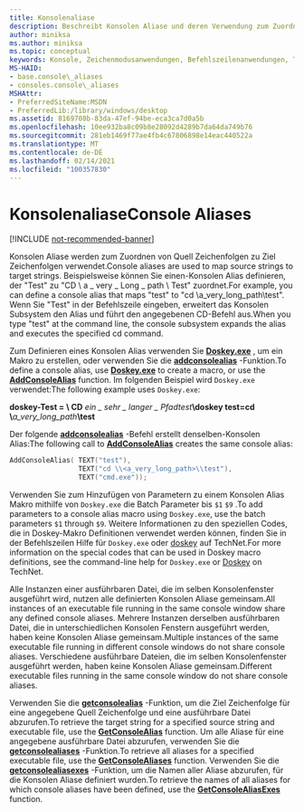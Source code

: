 ```yaml
---
title: Konsolenaliase
description: Beschreibt Konsolen Aliase und deren Verwendung zum Zuordnen von Quell Zeichenfolgen zu Ziel Zeichenfolgen.
author: miniksa
ms.author: miniksa
ms.topic: conceptual
keywords: Konsole, Zeichenmodusanwendungen, Befehlszeilenanwendungen, Terminalanwendungen, Konsolen-API
MS-HAID:
- base.console\_aliases
- consoles.console\_aliases
MSHAttr:
- PreferredSiteName:MSDN
- PreferredLib:/library/windows/desktop
ms.assetid: 8169708b-83da-47ef-94be-eca3ca7d0a5b
ms.openlocfilehash: 10ee932ba8c09b8e28092d4289b7da64da749b76
ms.sourcegitcommit: 281eb1469f77ae4fb4c67806898e14eac440522a
ms.translationtype: MT
ms.contentlocale: de-DE
ms.lasthandoff: 02/14/2021
ms.locfileid: "100357830"
---
```

# <a name="console-aliases"></a><span data-ttu-id="2a8d0-104">Konsolenaliase</span><span class="sxs-lookup"><span data-stu-id="2a8d0-104">Console Aliases</span></span>

[!INCLUDE [not-recommended-banner](./includes/not-recommended-banner.md)]

<span data-ttu-id="2a8d0-105">Konsolen Aliase werden zum Zuordnen von Quell Zeichenfolgen zu Ziel Zeichenfolgen verwendet.</span><span class="sxs-lookup"><span data-stu-id="2a8d0-105">Console aliases are used to map source strings to target strings.</span></span> <span data-ttu-id="2a8d0-106">Beispielsweise können Sie einen-Konsolen Alias definieren, der "Test" zu "CD \\ a \_ very \_ Long \_ path \\ Test" zuordnet.</span><span class="sxs-lookup"><span data-stu-id="2a8d0-106">For example, you can define a console alias that maps "test" to "cd \\a\_very\_long\_path\\test".</span></span> <span data-ttu-id="2a8d0-107">Wenn Sie "Test" in der Befehlszeile eingeben, erweitert das Konsolen Subsystem den Alias und führt den angegebenen CD-Befehl aus.</span><span class="sxs-lookup"><span data-stu-id="2a8d0-107">When you type "test" at the command line, the console subsystem expands the alias and executes the specified cd command.</span></span>

<span data-ttu-id="2a8d0-108">Zum Definieren eines Konsolen Alias verwenden Sie [**Doskey.exe**](/windows-server/administration/windows-commands/doskey) , um ein Makro zu erstellen, oder verwenden Sie die [**addconsolealias**](addconsolealias.md) -Funktion.</span><span class="sxs-lookup"><span data-stu-id="2a8d0-108">To define a console alias, use [**Doskey.exe**](/windows-server/administration/windows-commands/doskey) to create a macro, or use the [**AddConsoleAlias**](addconsolealias.md) function.</span></span> <span data-ttu-id="2a8d0-109">Im folgenden Beispiel wird `Doskey.exe` verwendet:</span><span class="sxs-lookup"><span data-stu-id="2a8d0-109">The following example uses `Doskey.exe`:</span></span>

<span data-ttu-id="2a8d0-110">**doskey-Test = \\ CD** <em>ein \_ sehr \_ langer \_ Pfadtest</em>**\\**</span><span class="sxs-lookup"><span data-stu-id="2a8d0-110">**doskey test=cd \\**<em>a\_very\_long\_path</em>**\\test**</span></span>

<span data-ttu-id="2a8d0-111">Der folgende [**addconsolealias**](addconsolealias.md) -Befehl erstellt denselben-Konsolen Alias:</span><span class="sxs-lookup"><span data-stu-id="2a8d0-111">The following call to [**AddConsoleAlias**](addconsolealias.md) creates the same console alias:</span></span>

``` C
AddConsoleAlias( TEXT("test"),
                 TEXT("cd \\<a_very_long_path>\\test"),
                 TEXT("cmd.exe"));
```

<span data-ttu-id="2a8d0-112">Verwenden Sie zum Hinzufügen von Parametern zu einem Konsolen Alias Makro mithilfe von `Doskey.exe` die Batch Parameter bis `$1` `$9` .</span><span class="sxs-lookup"><span data-stu-id="2a8d0-112">To add parameters to a console alias macro using `Doskey.exe`, use the batch parameters `$1` through `$9`.</span></span> <span data-ttu-id="2a8d0-113">Weitere Informationen zu den speziellen Codes, die in Doskey-Makro Definitionen verwendet werden können, finden Sie in der Befehlszeilen Hilfe für `Doskey.exe` oder [doskey](/previous-versions/windows/it-pro/windows-xp/bb490894(v=technet.10)) auf TechNet.</span><span class="sxs-lookup"><span data-stu-id="2a8d0-113">For more information on the special codes that can be used in Doskey macro definitions, see the command-line help for `Doskey.exe` or [Doskey](/previous-versions/windows/it-pro/windows-xp/bb490894(v=technet.10)) on TechNet.</span></span>

<span data-ttu-id="2a8d0-114">Alle Instanzen einer ausführbaren Datei, die im selben Konsolenfenster ausgeführt wird, nutzen alle definierten Konsolen Aliase gemeinsam.</span><span class="sxs-lookup"><span data-stu-id="2a8d0-114">All instances of an executable file running in the same console window share any defined console aliases.</span></span> <span data-ttu-id="2a8d0-115">Mehrere Instanzen derselben ausführbaren Datei, die in unterschiedlichen Konsolen Fenstern ausgeführt werden, haben keine Konsolen Aliase gemeinsam.</span><span class="sxs-lookup"><span data-stu-id="2a8d0-115">Multiple instances of the same executable file running in different console windows do not share console aliases.</span></span> <span data-ttu-id="2a8d0-116">Verschiedene ausführbare Dateien, die im selben Konsolenfenster ausgeführt werden, haben keine Konsolen Aliase gemeinsam.</span><span class="sxs-lookup"><span data-stu-id="2a8d0-116">Different executable files running in the same console window do not share console aliases.</span></span>

<span data-ttu-id="2a8d0-117">Verwenden Sie die [**getconsolealias**](getconsolealias.md) -Funktion, um die Ziel Zeichenfolge für eine angegebene Quell Zeichenfolge und eine ausführbare Datei abzurufen.</span><span class="sxs-lookup"><span data-stu-id="2a8d0-117">To retrieve the target string for a specified source string and executable file, use the [**GetConsoleAlias**](getconsolealias.md) function.</span></span> <span data-ttu-id="2a8d0-118">Um alle Aliase für eine angegebene ausführbare Datei abzurufen, verwenden Sie die [**getconsolealiases**](getconsolealiases.md) -Funktion.</span><span class="sxs-lookup"><span data-stu-id="2a8d0-118">To retrieve all aliases for a specified executable file, use the [**GetConsoleAliases**](getconsolealiases.md) function.</span></span> <span data-ttu-id="2a8d0-119">Verwenden Sie die [**getconsolealiasexes**](getconsolealiasexes.md) -Funktion, um die Namen aller Aliase abzurufen, für die Konsolen Aliase definiert wurden.</span><span class="sxs-lookup"><span data-stu-id="2a8d0-119">To retrieve the names of all aliases for which console aliases have been defined, use the [**GetConsoleAliasExes**](getconsolealiasexes.md) function.</span></span>